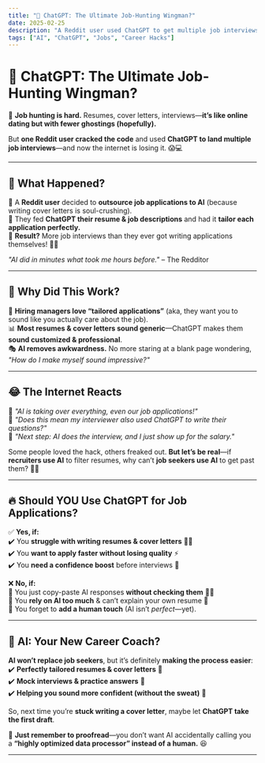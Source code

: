 ```yaml
---
title: "🤖 ChatGPT: The Ultimate Job-Hunting Wingman?"
date: 2025-02-25
description: "A Reddit user used ChatGPT to get multiple job interviews, and now the internet is freaking out. Is AI the new career coach? Let's break it down. 😆"
tags: ["AI", "ChatGPT", "Jobs", "Career Hacks"]
---
```


# 🤖 ChatGPT: The Ultimate Job-Hunting Wingman?  

💼 **Job hunting is hard.** Resumes, cover letters, interviews—**it’s like online dating but with fewer ghostings (hopefully).**  

But **one Reddit user cracked the code** and used **ChatGPT to land multiple job interviews**—and now the internet is losing it. 😱💻  

---

## 🎯 What Happened?  

🔹 A **Reddit user** decided to **outsource job applications to AI** (because writing cover letters is soul-crushing).  
🔹 They fed **ChatGPT their resume & job descriptions** and had it **tailor each application perfectly.**  
🔹 **Result?** More job interviews than they ever got writing applications themselves! 🚀🎯  

*"AI did in minutes what took me hours before."* – The Redditor  

---

## 🧠 Why Did This Work?  

📢 **Hiring managers love “tailored applications”** (aka, they want you to sound like you actually care about the job).  
📊 **Most resumes & cover letters sound generic**—ChatGPT makes them **sound customized & professional**.  
🎭 **AI removes awkwardness.** No more staring at a blank page wondering, *"How do I make myself sound impressive?"*  

---

## 😂 The Internet Reacts  

💬 *"AI is taking over everything, even our job applications!"*  
💬 *"Does this mean my interviewer also used ChatGPT to write their questions?"*  
💬 *"Next step: AI does the interview, and I just show up for the salary."*  

Some people loved the hack, others freaked out. **But let’s be real**—if **recruiters use AI** to filter resumes, why can’t **job seekers use AI** to get past them? 🤷‍♂️  

---

## 🔥 Should YOU Use ChatGPT for Job Applications?  

✅ **Yes, if:**  
✔️ You **struggle with writing resumes & cover letters** 😵‍💫  
✔️ You **want to apply faster without losing quality** ⚡  
✔️ You **need a confidence boost** before interviews 💪  

❌ **No, if:**  
🚩 You just copy-paste AI responses **without checking them** 🤦‍♂️  
🚩 You **rely on AI too much** & can’t explain your own resume 😬  
🚩 You forget to **add a human touch** (AI isn’t *perfect*—yet).  

---

## 🤖 AI: Your New Career Coach?  

**AI won’t replace job seekers**, but it’s definitely **making the process easier**:  
✔️ **Perfectly tailored resumes & cover letters** 🎯  
✔️ **Mock interviews & practice answers** 🎤  
✔️ **Helping you sound more confident (without the sweat)** 💼  

So, next time you’re **stuck writing a cover letter**, maybe let **ChatGPT take the first draft**.  

📢 **Just remember to proofread**—you don’t want AI accidentally calling you a **“highly optimized data processor” instead of a human.** 😆  

---
